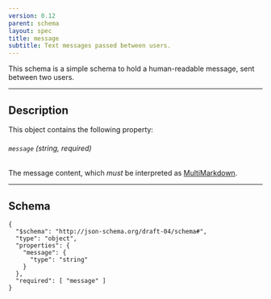 ```yaml
---
version: 0.12
parent: schema
layout: spec
title: message
subtitle: Text messages passed between users.
---
```



This schema is a simple schema to hold a human-readable message,
sent between two users.

---

## Description

This object contains the following property:

###### `message` *(string, required)*

The message content, which *must* be interpreted as
[MultiMarkdown](https://en.wikipedia.org/wiki/MultiMarkdown).

---

## Schema

	{
	  "$schema": "http://json-schema.org/draft-04/schema#",
	  "type": "object",
	  "properties": {
	    "message": {
	      "type": "string"
	    }
	  },
	  "required": [ "message" ]
	}
